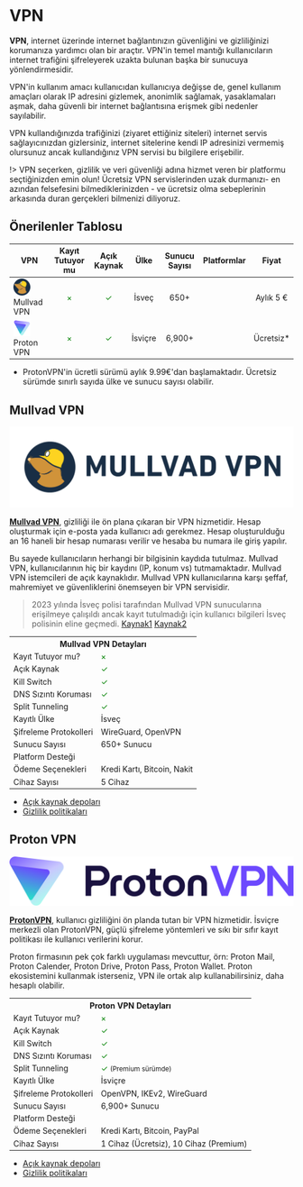 <!-- NOTLAR 
 - Bu içerik halihazırda yazılmıştır. İçerik içinde ekleme yapma yada düzeltme yapma ihtiyacı yoksa değişiklik yapmanız önerilmez. Uygulama önerilerine ekleme yapmak isterseniz, eklenen diğer uygulamaların kalitesinde olmasına özen gösteriniz.
 - Bu içeriğe eklenmesi gereken şeyler olduğu düşünülmektedir. https://github.com/GuvendeKal/guvendekal.org/issues/28 buradan bakabilirsiniz.
 - Tablo eklemeyi unutmayın 
 - Uygun görseller eklemeyi unutmayın.
 - İçerik kuralları ve ekleme yapmak sayfalarını ziyaret edebilirsiniz -->

# VPN

**VPN**, internet üzerinde internet bağlantınızın güvenliğini ve gizliliğinizi korumanıza yardımcı olan bir araçtır. VPN'in temel mantığı kullanıcıların internet trafiğini şifreleyerek uzakta bulunan başka bir sunucuya yönlendirmesidir.

VPN'in kullanım amacı kullanıcıdan kullanıcıya değişse de, genel kullanım amaçları olarak IP adresini gizlemek, anonimlik sağlamak, yasaklamaları aşmak, daha güvenli bir internet bağlantısına erişmek gibi nedenler sayılabilir.

VPN kullandığınızda trafiğinizi (ziyaret ettiğiniz siteleri) internet servis sağlayıcınızdan gizlersiniz, internet sitelerine kendi IP adresinizi vermemiş olursunuz ancak kullandığınız VPN servisi bu bilgilere erişebilir.

!> VPN seçerken, gizlilik ve veri güvenliği adına hizmet veren bir platformu seçtiğinizden emin olun! Ücretsiz VPN servislerinden uzak durmanızı- en azından felsefesini bilmediklerinizden - ve ücretsiz olma sebeplerinin arkasında duran gerçekleri bilmenizi diliyoruz.

## Önerilenler Tablosu

| VPN            | Kayıt Tutuyor mu | Açık Kaynak | Ülke        | Sunucu Sayısı | Platformlar                                        | Fiyat         |
|----------------|:---------------:|:-----------:|:-----------:|:-------------:|:--------------------------------------------------------:|:-------------:|
| <span style="display: inline-block; vertical-align: middle;"><img src="docs/images/mullvadvpn-icon.png" alt="Mullvad" style="width: 30px; height: 30px;"> </span> <span style="display: inline-block; vertical-align: middle;"> Mullvad VPN    | <span style="color: green;">×</span>           | <span style="color: green;">✓</span>       | İsveç       | 650+          | <i class="fa-brands fa-windows"></i> <i class="fa-brands fa-apple"></i> <i class="fa-brands fa-linux"></i> <i class="fa-brands fa-android"></i> <i class="fa-brands fa-app-store-ios"></i>                     | Aylık 5 €    |
| <span style="display: inline-block; vertical-align: middle;"><img src="docs/images/protonvpn-icon.png" alt="Proton" style="width: 30px; height: 30px;"> </span> <span style="display: inline-block; vertical-align: middle;"> Proton VPN     | <span style="color: green;">×</span>           | <span style="color: green;">✓</span>       | İsviçre     | 6,900+        | <i class="fa-brands fa-windows"></i> <i class="fa-brands fa-apple"></i> <i class="fa-brands fa-linux"></i> <i class="fa-brands fa-android"></i> <i class="fa-brands fa-app-store-ios"></i>                     | Ücretsiz*     |

* ProtonVPN'in ücretli sürümü aylık 9.99€'dan başlamaktadır. Ücretsiz sürümde sınırlı sayıda ülke ve sunucu sayısı olabilir.

## Mullvad VPN

![mullvad](images/mullvad.png)


[**Mullvad VPN**](https://mullvad.net/en), gizliliği ile ön plana çıkaran bir VPN hizmetidir. Hesap oluşturmak için e-posta yada kullanıcı adı gerekmez. Hesap oluşturulduğu an 16 haneli bir hesap numarası verilir ve hesaba bu numara ile giriş yapılır. 

Bu sayede kullanıcıların herhangi bir bilgisinin kaydıda tutulmaz. Mullvad VPN, kullanıcılarının hiç bir kaydını (IP, konum vs) tutmamaktadır. Mullvad VPN istemcileri de açık kaynaklıdır. Mullvad VPN kullanıcılarına karşı şeffaf, mahremiyet ve güvenliklerini önemseyen bir VPN servisidir.

> 2023 yılında İsveç polisi tarafından Mullvad VPN sunucularına erişilmeye çalışıldı ancak kayıt tutulmadığı için kullanıcı bilgileri İsveç polisinin eline geçmedi. [Kaynak1](https://www.pcmag.com/news/mullvad-vpn-hit-with-search-warrant-in-attempted-police-raid) [Kaynak2](https://www.theverge.com/2023/4/21/23692580/mullvad-vpn-raid-sweden-police)

<table>
  <tr>
    <th colspan="2">Mullvad VPN Detayları</th>
  </tr>
  <tr>
    <td>Kayıt Tutuyor mu?</td>
    <td><span style="color: green;">×</span></td>
  <tr>
    <td>Açık Kaynak</td>
    <td><span style="color: green;">✓</span></td>
  </tr>
    <tr>
    <td>Kill Switch</td>
    <td><span style="color: green;">✓</span></td>
  </tr>
  <tr>
    <td>DNS Sızıntı Koruması</td>
    <td><span style="color: green;">✓</span></td>
  </tr>
  <tr>
    <td>Split Tunneling</td>
    <td><span style="color: green;">✓</span></td>
  </tr>
    </tr>
  <tr>
    <td>Kayıtlı Ülke</td>
    <td>İsveç</td>
  </tr>
  <tr>
    <td>Şifreleme Protokolleri</td>
    <td>WireGuard, OpenVPN</td>
  </tr>
  <tr>
    <td>Sunucu Sayısı</td>
    <td>650+ Sunucu</td>
  </tr>
  <tr>
    <td>Platform Desteği</td>
    <td><i class="fa-brands fa-windows"></i> <i class="fa-brands fa-apple"></i> <i class="fa-brands fa-linux"></i> <i class="fa-brands fa-android"></i> <i class="fa-brands fa-app-store-ios"></i> </td>
  </tr>
  <tr>
    <td>Ödeme Seçenekleri</td>
    <td>Kredi Kartı, Bitcoin, Nakit</td>
  </tr>
  <tr>
    <td>Cihaz Sayısı</td>
    <td>5 Cihaz</td>
  </tr>
</table>

* [Açık kaynak depoları](https://github.com/mullvad/mullvadvpn-app)
* [Gizlilik politikaları](https://mullvad.net/en/help/privacy-policy)


## Proton VPN

![proton](images/proton.png)

[**ProtonVPN**](https://protonvpn.com/), kullanıcı gizliliğini ön planda tutan bir VPN hizmetidir. İsviçre merkezli olan ProtonVPN, güçlü şifreleme yöntemleri ve sıkı bir sıfır kayıt politikası ile kullanıcı verilerini korur.

Proton firmasının pek çok farklı uygulaması mevcuttur, örn: Proton Mail, Proton Calender, Proton Drive, Proton Pass, Proton Wallet. Proton ekosistemini kullanmak isterseniz, VPN ile ortak alıp kullanabilirsiniz, daha hesaplı olabilir.

<table>
  <tr>
    <th colspan="2">Proton VPN Detayları</th>
  </tr>
  <tr>
    <td>Kayıt Tutuyor mu?</td>
    <td><span style="color: green;">×</span></td>
  </tr>
  <tr>
    <td>Açık Kaynak</td>
    <td><span style="color: green;">✓</span></td>
  </tr>
   <tr>
    <td>Kill Switch</td>
    <td><span style="color: green;">✓</span></td>
  </tr>
  <tr>
    <td>DNS Sızıntı Koruması</td>
    <td><span style="color: green;">✓</span></td>
  </tr>
  <tr>
    <td>Split Tunneling</td>
    <td><span style="color: green;">✓</span> <small>(Premium sürümde)<small></td>
  </tr>
    <tr>
    <td>Kayıtlı Ülke</td>
    <td>İsviçre</td>
  </tr>
  <tr>
    <td>Şifreleme Protokolleri</td>
    <td>OpenVPN, IKEv2, WireGuard</td>
  </tr>
  <tr>
    <td>Sunucu Sayısı</td>
    <td>6,900+ Sunucu</td>
  </tr>
  <tr>
    <td>Platform Desteği</td>
    <td><i class="fa-brands fa-windows"></i> <i class="fa-brands fa-apple"></i> <i class="fa-brands fa-linux"></i> <i class="fa-brands fa-android"></i> <i class="fa-brands fa-app-store-ios"></i> </td>
  </tr>
  <tr>
    <td>Ödeme Seçenekleri</td>
    <td>Kredi Kartı, Bitcoin, PayPal</td>
  </tr>
  <tr>
    <td>Cihaz Sayısı</td>
    <td>1 Cihaz (Ücretsiz), 10 Cihaz (Premium)</td>
  </tr>
</table>

* [Açık kaynak depoları](https://github.com/ProtonVPN)
* [Gizlilik politikaları](https://protonvpn.com/privacy-policy)
